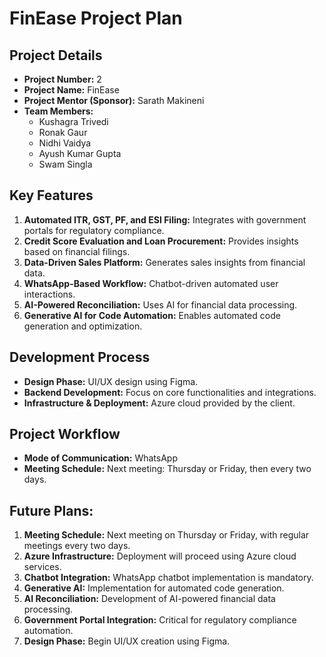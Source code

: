 # FinEase Project Plan

## Project Details
- **Project Number:** 2  
- **Project Name:** FinEase  
- **Project Mentor (Sponsor):** Sarath Makineni  
- **Team Members:**  
  - Kushagra Trivedi  
  - Ronak Gaur  
  - Nidhi Vaidya  
  - Ayush Kumar Gupta  
  - Swam Singla  

## Key Features
1. **Automated ITR, GST, PF, and ESI Filing:** Integrates with government portals for regulatory compliance.  
2. **Credit Score Evaluation and Loan Procurement:** Provides insights based on financial filings.  
3. **Data-Driven Sales Platform:** Generates sales insights from financial data.  
4. **WhatsApp-Based Workflow:** Chatbot-driven automated user interactions.  
5. **AI-Powered Reconciliation:** Uses AI for financial data processing.  
6. **Generative AI for Code Automation:** Enables automated code generation and optimization.  

## Development Process
- **Design Phase:** UI/UX design using Figma.  
- **Backend Development:** Focus on core functionalities and integrations.  
- **Infrastructure & Deployment:** Azure cloud provided by the client.  

## Project Workflow
- **Mode of Communication:** WhatsApp  
- **Meeting Schedule:** Next meeting: Thursday or Friday, then every two days.  

## Future Plans:
1. **Meeting Schedule:** Next meeting on Thursday or Friday, with regular meetings every two days.  
2. **Azure Infrastructure:** Deployment will proceed using Azure cloud services.  
3. **Chatbot Integration:** WhatsApp chatbot implementation is mandatory.  
4. **Generative AI:** Implementation for automated code generation.  
5. **AI Reconciliation:** Development of AI-powered financial data processing.  
6. **Government Portal Integration:** Critical for regulatory compliance automation.  
7. **Design Phase:** Begin UI/UX creation using Figma.  
